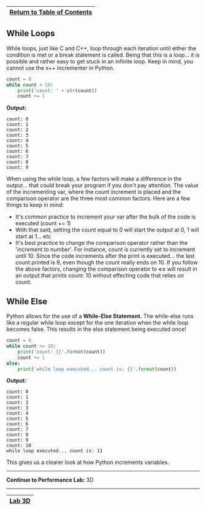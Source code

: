 |[Return to Table of Contents](/00-Table-of-Contents.md)|
|---|

## While Loops

While loops, just like C and C++, loop through each iteration until either the condition is met or a break statement is called. Being that this is a loop... it is possible and rather easy to get stuck in an infinite loop. Keep in mind, you cannot use the x++ incrementer in Python.

```python
count = 0
while count < 10:
    print('count: ' + str(count))
    count += 1
```

**Output:**

```text
count: 0
count: 1
count: 2
count: 3
count: 4
count: 5
count: 6
count: 7
count: 8
count: 9
```

When using the while loop, a few factors will make a difference in the output... that could break your program if you don't pay attention. The value of the incrementing var, where the count increment is placed and the comparison operator are the three most common factors. Here are a few things to keep in mind:

* It's common practice to increment your var after the bulk of the code is executed \(count += 1\)
* With that said, setting the count equal to 0 will start the output at 0, 1 will start at 1... etc
* It's best practice to change the comparison operator rather than the 'increment to number'. For instance, count is currently set to increment until 10. Since the code increments after the print is executed... the last count printed is 9, even though the count really ends on 10. If you follow the above factors, changing the comparison operator to **&lt;=** will result in an output that prints count: 10 without effecting code that relies on count. 

## While Else

Python allows for the use of a **While-Else Statement.** The while-else runs like a regular while loop except for the one iteration when the while loop becomes false. This results in the else statement being executed once!

```python
count = 0
while count <= 10:
    print('count: {}'.format(count))
    count += 1
else:
    print('while loop executed... count is: {}'.format(count))
```

**Output:**

```text
count: 0
count: 1
count: 2
count: 3
count: 4
count: 5
count: 6
count: 7
count: 8
count: 9
count: 10
while loop executed... count is: 11
```

This gives us a clearer look at how Python increments variables.  

---

**Continue to Performance Lab:** 3D  

---

|[Lab 3D](/03_Flow_Control/lab3d.md)|
|---|
